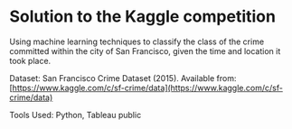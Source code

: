 # Solution to the Kaggle competition

Using machine learning techniques to classify the class of the crime committed within the city of San Francisco, given the time and location it took place.

Dataset: San Francisco Crime Dataset (2015). Available from: [https://www.kaggle.com/c/sf-crime/data](https://www.kaggle.com/c/sf-crime/data)

Tools Used: Python, Tableau public